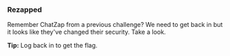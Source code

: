 ### Rezapped

Remember ChatZap from a previous challenge? We need to get back in but it looks like they've changed their security. Take a look.

**Tip:** Log back in to get the flag.

	